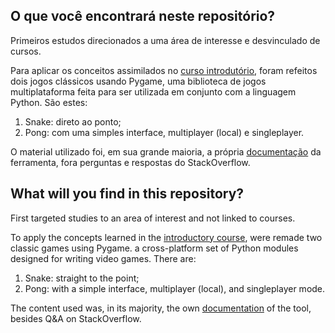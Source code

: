 ## O que você encontrará neste repositório?

<p>
Primeiros estudos direcionados a uma área de interesse e desvinculado de cursos.

Para aplicar os conceitos assimilados no <a href="https://github.com/tofolo17/python-cev">curso introdutório</a>,
foram refeitos dois jogos clássicos usando Pygame, uma biblioteca de jogos multiplataforma feita para ser utilizada em
conjunto com a linguagem Python. São estes:

1. Snake: direto ao ponto;
2. Pong: com uma simples interface, multiplayer (local) e singleplayer.

O material utilizado foi, em sua grande maioria, a própria <a href="https://www.pygame.org/docs/">documentação</a> da
ferramenta, fora perguntas e respostas do StackOverflow.
</p>

## What will you find in this repository?

<p>
First targeted studies to an area of interest and not linked to courses.

To apply the concepts learned in the <a href="https://github.com/tofolo17/python-cev">introductory course</a>,
were remade two classic games using Pygame. a cross-platform
set of Python modules designed for writing video games. There are:

1. Snake: straight to the point;
2. Pong: with a simple interface, multiplayer (local), and singleplayer mode.

The content used was, in its majority, the own <a href="https://www.pygame.org/docs/">documentation</a> of the tool,
besides Q&A on StackOverflow.

</p>
